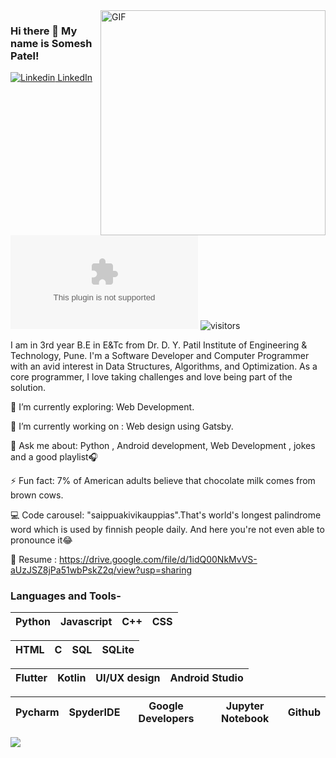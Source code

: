 <img align="right" alt="GIF" src="https://i.imgur.com/9GNZGLH.gif" width="360"/>

### Hi there 👋 My name is Somesh Patel! 

[![Linkedin](https://i.stack.imgur.com/gVE0j.png) LinkedIn](https://www.linkedin.com/in/im-somax/)&nbsp; [![Twitter](https://img.shields.io/twitter/url/https/twitter.com)](https://twitter.com/im_somax) ![visitors](https://hit-badger.glitch.me/badge?page_id=im-somax.id)

<!--
**bhav09/bhav09** is a ✨ _special_ ✨ repository because its `README.md` (this file) appears on your GitHub profile.

Here are some ideas to get you started:

- 🔭 I’m currently working on ...
- 🌱 I’m currently learning ...
- 👯 I’m looking to collaborate on ...
- 🤔 I’m looking for help with ...
- 💬 Ask me about ...
- 📫 How to reach me: ...
- 😄 Pronouns: ...
- ⚡ Fun fact: ...

-->

I am in 3rd year B.E in E&Tc from Dr. D. Y. Patil Institute of Engineering & Technology, Pune. I'm a Software   Developer and Computer Programmer with an avid interest in Data Structures, Algorithms, and Optimization. As a core programmer, I love taking challenges and love being part of the solution. 
 

🌱 I’m currently exploring: Web Development.

🔭 I’m currently working on : Web design using Gatsby.

💬 Ask me about: Python , Android development, Web Development , jokes and a good playlist🎧

⚡ Fun fact: 7% of American adults believe that chocolate milk comes from brown cows.

💻 Code carousel: "saippuakivikauppias".That's world's longest palindrome word which is used by finnish people daily. And here you're not even able to pronounce it😂

📄 Resume : https://drive.google.com/file/d/1idQ00NkMvVS-aUzJSZ8jPa51wbPskZ2q/view?usp=sharing

### Languages and Tools-


| Python | Javascript | C++ | CSS |
| :---: | :---: | :---: | :---: |

| HTML | C | SQL | SQLite |
| :---: | :---: | :---: | :---: | 

| Flutter | Kotlin | UI/UX design | Android Studio |
| :---: | :---: | :---: | :---: | 

| Pycharm | SpyderIDE | Google Developers | Jupyter Notebook | Github |
| :---: | :---: | :---: | :---: | :---: |

![](https://github-readme-stats.vercel.app/api?username=im-somax&show_icons=true&line_height=30)
